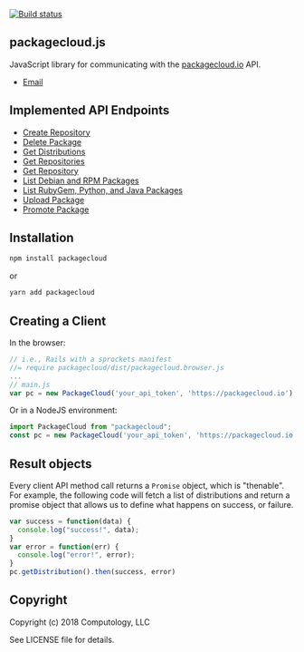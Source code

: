 [![Build status](https://badge.buildkite.com/9791e408006343258cbdf3e383b6e6f5f662256438604923ae.svg)](https://buildkite.com/packagecloud/packagecloud-dot-js)

## packagecloud.js

JavaScript library for communicating with the [packagecloud.io](https://packagecloud.io) API.

* [Email](mailto:support@packagecloud.io)


## Implemented API Endpoints

* [Create Repository](https://packagecloud.io/docs/api#resource_repositories_method_create)
* [Delete Package](https://packagecloud.io/docs/api#resource_packages_method_destroy)
* [Get Distributions](https://packagecloud.io/docs/api#resource_distributions_method_index)
* [Get Repositories](https://packagecloud.io/docs/api#resource_repositories_method_index)
* [Get Repository](https://packagecloud.io/docs/api#resource_repositories_method_show)
* [List Debian and RPM Packages](https://packagecloud.io/docs/api#resource_packages_method_show)
* [List RubyGem, Python, and Java Packages](https://packagecloud.io/docs/api#resource_packages_method_gem_show)
* [Upload Package](https://packagecloud.io/docs/api#resource_packages_method_create)
* [Promote Package](https://packagecloud.io/docs/api#resource_packages_method_promote)

## Installation

  ```bash
npm install packagecloud
  ```
  or
  ```bash
yarn add packagecloud
  ```

## Creating a Client
In the browser:
```javascript
// i.e., Rails with a sprockets manifest
//= require packagecloud/dist/packagecloud.browser.js
...
// main.js
var pc = new PackageCloud('your_api_token', 'https://packagecloud.io');
```
Or in a NodeJS environment:
```javascript
import PackageCloud from "packagecloud";
const pc = new PackageCloud('your_api_token', 'https://packagecloud.io');
```

## Result objects

Every client API method call returns a ```Promise``` object, which is "thenable".
For example, the following code will fetch a list of distributions and return a
promise object that allows us to define what happens on success, or failure.

```javascript
var success = function(data) {
  console.log("success!", data);
}
var error = function(err) {
  console.log("error!", error);
}
pc.getDistribution().then(success, error)
```

## Copyright

Copyright (c) 2018 Computology, LLC

See LICENSE file for details.
